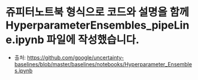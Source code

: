 # 쥬피터노트북 형식으로 코드와 설명을 함께 HyperparameterEnsembles_pipeLine.ipynb 파일에 작성했습니다.

* 출처: https://github.com/google/uncertainty-baselines/blob/master/baselines/notebooks/Hyperparameter_Ensembles.ipynb
